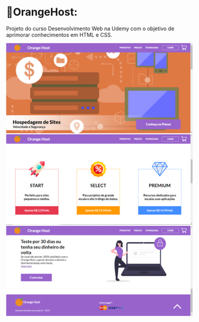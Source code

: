 # 🍊OrangeHost:

Projeto do curso Desenvolvimento Web na Udemy com o objetivo de aprimorar conhecimentos em HTML e CSS.

![Layout do projeto](https://github.com/fabricioig863/OrangeHost/blob/master/Orange-image.png)
![Layout do projeto](https://github.com/fabricioig863/OrangeHost/blob/master/Orange-image2.png)
![Layout do projeto](https://github.com/fabricioig863/OrangeHost/blob/master/Orange-image3.png)
